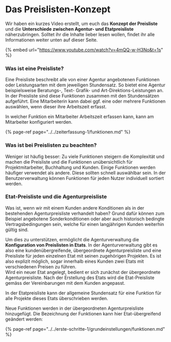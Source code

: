 # Das Preislisten-Konzept

Wir haben ein kurzes Video erstellt, um euch das **Konzept der Preisliste** und die **Unterschiede zwischen Agentur- und Etatpreisliste** näherzubringen. Solltet ihr die Inhalte lieber lesen wollen, findet ihr alle Informationen weiter unten auf dieser Seite.

{% embed url="https://www.youtube.com/watch?v=4mQQ-w-H3No&t=1s" %}

### Was ist eine Preisliste? 

Eine Preisliste beschreibt alle von einer Agentur angebotenen Funktionen oder Leistungsarten mit dem jeweiligen Stundensatz. So bietet eine Agentur beispielsweise Beratungs-, Text- Grafik- und Art-Direktions-Leistungen an. In der Preisliste sind diese Funktionen zusammen mit den Stundensätzen aufgeführt. Eine Mitarbeiterin kann dabei ggf. eine oder mehrere Funktionen auswählen, wenn dieser ihre Arbeitszeit erfasst.   
  
In welcher Funktion ein Mitarbeiter Arbeitszeit erfassen kann, kann am Mitarbeiter konfiguriert werden.

{% page-ref page="../../zeiterfassung-1/funktionen.md" %}



### Was ist bei Preislisten zu beachten? 

Weniger ist häufig besser: Zu viele Funktionen steigern die Komplexität und machen die Preisliste und die Funktionen unübersichtlich für Projektmitarbeiter, Buchhaltung und Kunden. Einige Funktionen werden häufiger verwendet als andere. Diese sollten schnell auswählbar sein. In der Benutzerverwaltung können Funktionen für jeden Nutzer individuell sortiert werden.

### Etat-Preisliste und die Agenturpreisliste

Was ist, wenn wir mit einem Kunden andere Konditionen als in der bestehenden Agenturpreisliste verhandelt haben? Grund dafür können zum Beispiel angebotene Sonderkonditionen oder aber auch historisch bedingte Vertragsbedingungen sein, welche für einen langjährigen Kunden weiterhin gültig sind.

Um dies zu unterstützen, ermöglicht die Agenturverwaltung die **Konfiguration von Preislisten in Etats**. In der Agenturverwaltung gibt es also eine kundenübergreifende, übergeordnete Agenturpreisliste und eine Preisliste für jeden einzelnen Etat mit seinen zugehörigen Projekten. Es ist also explizit möglich, sogar innerhalb eines Kunden zwei Etats mit verschiedenen Preisen zu führen.  
Wird ein neuer Etat angelegt, bedient er sich zunächst der übergeordnete Agenturpreisliste. Nach der Erstellung des Etats wird die Etat-Preisliste gemäss der Vereinbarungen mit dem Kunden angepasst.

In der Etatpreisliste kann der allgemeine Stundensatz für eine Funktion für alle Projekte dieses Etats überschrieben werden.

Neue Funktionen werden in der übergeordneten Agenturpreisliste hinzugefügt. Die Bezeichnung der Funktionen kann hier Etat-übergreifend geändert werden:

{% page-ref page="../../erste-schritte-1/grundeinstellungen/funktionen.md" %}

